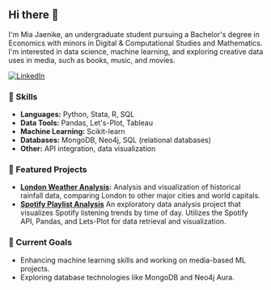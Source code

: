 ## Hi there 👋

I'm Mia Jaenike, an undergraduate student pursuing a Bachelor's degree in Economics with minors in Digital & Computational Studies and Mathematics. I'm interested in data science, machine learning, and exploring creative data uses in media, such as books, music, and movies.

[![LinkedIn](https://img.shields.io/badge/LinkedIn-0077B5?style=for-the-badge&logo=linkedin&logoColor=white)](https://www.linkedin.com/in/mia-jaenike-86b2b5296/)

### 🌟 Skills
- **Languages:** Python, Stata, R, SQL
- **Data Tools:** Pandas, Let's-Plot, Tableau
- **Machine Learning:** Scikit-learn
- **Databases:** MongoDB, Neo4j, SQL (relational databases)
- **Other:** API integration, data visualization

### 🔧 Featured Projects
- **[London Weather Analysis](https://github.com/mjaenike/London_Weather_Analysis):** Analysis and visualization of historical rainfall data, comparing London to other major cities and world capitals.
- **[Spotify Playlist Analysis](https://github.com/mjaenike/Spotify_Playlist_Analysis)** An exploratory data analysis project that visualizes Spotify listening trends by time of day. Utilizes the Spotify API, Pandas, and Lets-Plot for data retrieval and visualization.

### 🎯 Current Goals
- Enhancing machine learning skills and working on media-based ML projects.
- Exploring database technologies like MongoDB and Neo4j Aura.
